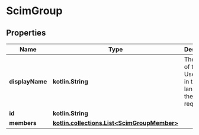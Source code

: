 
# ScimGroup

## Properties
| Name | Type | Description | Notes |
| ------------ | ------------- | ------------- | ------------- |
| **displayName** | **kotlin.String** | The Name of the Usergroup in the language of the requester |  |
| **id** | **kotlin.String** |  |  [optional] |
| **members** | [**kotlin.collections.List&lt;ScimGroupMember&gt;**](ScimGroupMember.md) |  |  [optional] |



